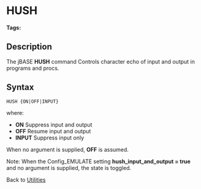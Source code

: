 # HUSH

<PageHeader />

**Tags:**
<badge text='input supression' vertical='middle' />

## Description

The jBASE **HUSH** command Controls character echo of input and output in programs and procs.

## Syntax

```
HUSH {ON|OFF|INPUT}
```

where:

- **ON** Suppress input and output
- **OFF** Resume input and output
- **INPUT** Suppress input only

When no argument is supplied, **OFF** is assumed.

Note: When the Config\_EMULATE setting **hush\_input\_and\_output = true** and no argument is supplied, the state is toggled.

Back to [Utilities](./../utilities)

  
<PageFooter />
